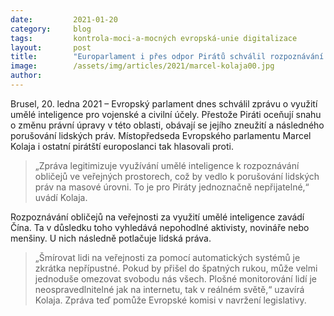 ```yaml
---
date:         2021-01-20
category:     blog
tags:         kontrola-moci-a-mocných evropská-unie digitalizace
layout:       post
title:        "Europarlament i přes odpor Pirátů schválil rozpoznávání obličejů na veřejnosti pomocí umělé inteligence"
image:        /assets/img/articles/2021/marcel-kolaja00.jpg
author:       
---
```

 
 



Brusel, 20. ledna 2021 – Evropský parlament dnes schválil zprávu o využití umělé inteligence pro vojenské a civilní účely. Přestože Piráti oceňují snahu o změnu právní úpravy v této oblasti, obávají se jejího zneužití a následného porušování lidských práv. Místopředseda Evropského parlamentu Marcel Kolaja i ostatní pirátští europoslanci tak hlasovali proti.

> „Zpráva legitimizuje využívání umělé inteligence k rozpoznávání obličejů ve veřejných prostorech, což by vedlo k porušování lidských práv na masové úrovni. To je pro Piráty jednoznačně nepřijatelné,“ uvádí Kolaja.

Rozpoznávání obličejů na veřejnosti za využití umělé inteligence zavádí Čína. Ta v důsledku toho vyhledává nepohodlné aktivisty, novináře nebo menšiny. U nich následně potlačuje lidská práva.

> „Šmírovat lidi na veřejnosti za pomocí automatických systémů je zkrátka nepřípustné. Pokud by přišel do špatných rukou, může velmi jednoduše omezovat svobodu nás všech. Plošné monitorování lidí je neospravedlnitelné jak na internetu, tak v reálném světě,“ uzavírá Kolaja. Zpráva teď pomůže Evropské komisi v navržení legislativy.
